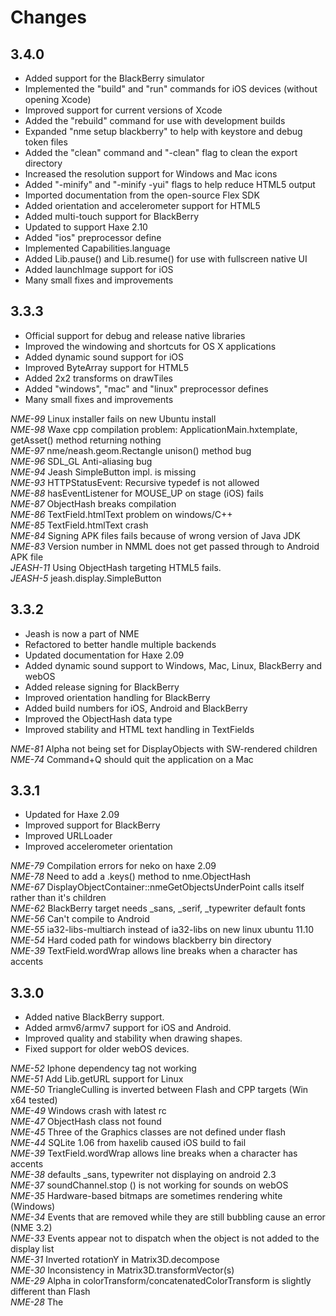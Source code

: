 Changes
=======


3.4.0
---------------
* Added support for the BlackBerry simulator
* Implemented the "build" and "run" commands for iOS devices (without opening Xcode)
* Improved support for current versions of Xcode
* Added the "rebuild" command for use with development builds
* Expanded "nme setup blackberry" to help with keystore and debug token files
* Added the "clean" command and "-clean" flag to clean the export directory
* Increased the resolution support for Windows and Mac icons
* Added "-minify" and "-minify -yui" flags to help reduce HTML5 output
* Imported documentation from the open-source Flex SDK
* Added orientation and accelerometer support for HTML5
* Added multi-touch support for BlackBerry
* Updated to support Haxe 2.10
* Added "ios" preprocessor define
* Implemented Capabilities.language
* Added Lib.pause() and Lib.resume() for use with fullscreen native UI
* Added launchImage support for iOS
* Many small fixes and improvements


3.3.3
---------------
* Official support for debug and release native libraries
* Improved the windowing and shortcuts for OS X applications
* Added dynamic sound support for iOS
* Improved ByteArray support for HTML5
* Added 2x2 transforms on drawTiles
* Added "windows", "mac" and "linux" preprocessor defines
* Many small fixes and improvements

*NME-99* Linux installer fails on new Ubuntu install  
*NME-98* Waxe cpp compilation problem: ApplicationMain.hxtemplate, getAsset() method returning nothing  
*NME-97* nme/neash.geom.Rectangle unison() method bug  
*NME-96* SDL_GL Anti-aliasing bug  
*NME-94* Jeash SimpleButton impl. is missing  
*NME-93* HTTPStatusEvent: Recursive typedef is not allowed  
*NME-88* hasEventListener for MOUSE_UP on stage (iOS) fails  
*NME-87* ObjectHash breaks compilation  
*NME-86* TextField.htmlText problem on windows/C++  
*NME-85* TextField.htmlText crash  
*NME-84* Signing APK files fails because of wrong version of Java JDK  
*NME-83* Version number in NMML does not get passed through to Android APK file  
*JEASH-11* Using ObjectHash targeting HTML5 fails.  
*JEASH-5* jeash.display.SimpleButton  


3.3.2
---------------
* Jeash is now a part of NME
* Refactored to better handle multiple backends
* Updated documentation for Haxe 2.09
* Added dynamic sound support to Windows, Mac, Linux, BlackBerry and webOS
* Added release signing for BlackBerry
* Improved orientation handling for BlackBerry
* Added build numbers for iOS, Android and BlackBerry
* Improved the ObjectHash data type
* Improved stability and HTML text handling in TextFields

*NME-81* Alpha not being set for DisplayObjects with SW-rendered children  
*NME-74* Command+Q should quit the application on a Mac  


3.3.1
---------------
* Updated for Haxe 2.09
* Improved support for BlackBerry
* Improved URLLoader
* Improved accelerometer orientation

*NME-79* Compilation errors for neko on haxe 2.09  
*NME-78* Need to add a .keys() method to nme.ObjectHash  
*NME-67* DisplayObjectContainer::nmeGetObjectsUnderPoint calls itself rather than it's children  
*NME-62* BlackBerry target needs _sans, _serif, _typewriter default fonts  
*NME-56* Can't compile to Android  
*NME-55* ia32-libs-multiarch instead of ia32-libs on new linux ubuntu 11.10  
*NME-54* Hard coded path for windows blackberry bin directory  
*NME-39* TextField.wordWrap allows line breaks when a character has accents  


3.3.0
---------------
* Added native BlackBerry support.
* Added armv6/armv7 support for iOS and Android.
* Improved quality and stability when drawing shapes.
* Fixed support for older webOS devices.

*NME-52* Iphone dependency tag not working  
*NME-51* Add Lib.getURL support for Linux  
*NME-50* TriangleCulling is inverted between Flash and CPP targets (Win x64 tested)  
*NME-49* Windows crash with latest rc  
*NME-47* ObjectHash class not found  
*NME-45* Three of the Graphics classes are not defined under flash  
*NME-44* SQLite 1.06 from haxelib caused iOS build to fail  
*NME-39* TextField.wordWrap allows line breaks when a character has accents  
*NME-38* defaults _sans, typewriter not displaying on android 2.3  
*NME-37* soundChannel.stop () is not working for sounds on webOS  
*NME-35* Hardware-based bitmaps are sometimes rendering white (Windows)  
*NME-34* Events that are removed while they are still bubbling cause an error (NME 3.2)  
*NME-33* Events appear not to dispatch when the object is not added to the display list  
*NME-31* Inverted rotationY in Matrix3D.decompose  
*NME-30* Inconsistency in Matrix3D.transformVector(s)  
*NME-29* Alpha in colorTransform/concatenatedColorTransform is slightly different than Flash  
*NME-28* The <template /> tag does not create target directories if they do not exist  
*NME-27* Graphics drawn using Tilesheet.drawTiles do not register click events for the parent object  
*NME-26* Using a BlendMode or mask fails when the object has lines  
*NME-24* Calling "removeChild" when the object is not a child does not throw an error  
*NME-22* displayObjectContainer.addChildAt calls addChild internally, but it should act separately  
*NME-20* Using bitmapData.draw fails when the target includes lines  
*NME-19* Delta for MouseEvent.MOUSE_WHEEL should be reversed  
*NME-18* Custom display object events are not bubbling  
*NME-16* nme.utils.Timer does not respect a change in delay unless it is stopped and restarted  
*NME-13* Input TextFields do not respect defaultTextFormat if you don't set the text property first  
*NME-11* Use system folders for SharedObject on Mac  
*NME-7* Need to implement nme.system.Capabilities for BlackBerry  
*NME-6* Need to implement SharedObject for BlackBerry  
*NME-5* Need to implement accelerometer support for BlackBerry  
*NME-3* Android JNI is causing issues in NME 3.2  
*NME-1* Checking the size of a Shape fails when lines are included  


3.2.1
---------------
* Added "nme.text.NMEFont" to allow haxe-based fonts.
* Added "nme.display.SimpleButton" support to SWF generation.
* Resolved issues when compiling waxe-based projects that don't use NME.
* Updated "nme setup" for newer toolchains.
* Android builds now require Android NDK r7 or newer.
* iOS builds now compile for armv7 by default.
* Stability improvements and small fixes.


3.2.0
---------------
* Android applications will install to external storage (SD card) by default.
* Improved support for special directories on all targets.
* Added built-in support for SWF assets (Flash and C++ targets).
* Created a new "display" command for improved IDE support.
* Revised and improved the NMML file specification.
* Addressed "disappearing object" issues with the software renderer.
* Added support for "template" files, overwriting the default files for each target.
* URLLoader now supports HTTP POST and SSL on C++ targets.
* Added "mobile", "web" and "desktop" defines, for simplicity.
* Tilesheet.drawTiles now includes compatibility for use in Flash.
* Joystick support added for Windows, Mac and Linux.
* Improved tessellation for primitives in the hardware renderer.
* Made it possible to add additional iOS frameworks through NMML.
* Automatically handling orientation changes on iOS now.
* Many other fixes and improvements.


3.1.1
---------------
* Fixed graphics.drawTriangles (sorry!).
* Moved the drawTiles API to "nme.display.Tilesheet".
* Added Flash support for tileSheet.drawTiles.
* Improved the Flash preloader.
* Added preloader support to HTML5.
* Added "nme.utils.Timer".
* Several small fixes.


3.1.0
---------------
* Added HTML5 support (together with Jeash).
* Added support for Opera widgets, using Flash.
* Added support for Chrome apps, using Flash.
* Added multi-touch for webOS.
* Added code for NME installer.
* Added cross-publishing for Neko (experimental).
* Added "document" command for project documentation.
* Updated support for changes in XCode 4.3 and OS X Lion.
* Updated support for changes the Android SDK tools.
* Added "nme.Assets" for strong-typed, cross-platform embedded assets.
* Added "nme.net.SharedObject" support for Neko and C++ targets.
* Added "nme.JNI" to simplify Java access on Android.
* Added "nme.system.Capabilities" for screen DPI on Neko and C++.
* Added "build", "run" and "test" support for iOS.
* Added support for scale, alpha, RGB and smoothing in graphics.drawTiles.
* Added "setup" command to automate install of necessary toolchains.
* Added support for Android release-signing.
* Improved TTF and WAV embedding on Flash.
* Improved support for NME extensions.
* Many other compile, feature and consistency improvements.


3.0.0
---------------
* Added install-tool to make cross-platform development easier.
* Added webOS support.
* Added CURL support.
* Many, many improvements to flash compatibility.

 
2.0.0
---------------
* Overhauled just about everything.
* Added initial Android support.


0.3.1
---------------
* A few minor changes to make neash integration easier.
* Fixed bug with rendering PNG images to bitmaps.
* Added some font-path logic to make finding font files easier on non-windows.


0.3.0
---------------
* Major upgrade to add the flash drawing API.
* Renamed some classes to conform to the flash class structure.
* Statically link NME.ndll with SDL libraries for windows.
* Added initial Linux port.
* Removed SGE dependency.
* Added a bunch of examples.
* Added a GameBase class to simplify some tasks.


0.2.0
---------------
* Removed SDL_Net (haXe has far superior capabilities)
* Added SGE
* Removed SDL_TTF replacing it with functions in SGE
* Added Bitmap Font support from SGE
* Added scale and rotate surface support from SGE


0.1.1
---------------
* Added a couple of samples to get users going with the library


0.1.0
---------------
* Initial release of the Neko Media Engine (NME)
